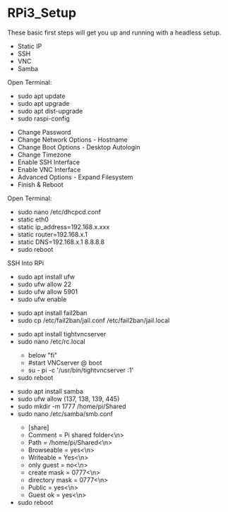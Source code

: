 # RPi3_Setup
<p>
  These basic first steps will get you up and running with a headless setup. 
  <ul>
    <li>Static IP</li>
    <li>SSH</li>
    <li>VNC</li>
    <li>Samba</li>
  </ul>
</p>

<p>
  Open Terminal:
  <ul>
    <li>sudo apt update</li>
    <li>sudo apt upgrade</li>
    <li>sudo apt dist-upgrade</li>
    <li>sudo raspi-config</li>
  </ul>
</p>

<p>
  <ul>
    <li>Change Password</li>
    <li>Change Network Options - Hostname</li>
    <li>Change Boot Options - Desktop Autologin</li>
    <li>Change Timezone</li> 
    <li>Enable SSH Interface</li>
    <li>Enable VNC Interface</li>
    <li>Advanced Options - Expand Filesystem</li>
    <li>Finish & Reboot</li>
  </ul>
</p>

<p>
  Open Terminal:
  <ul>
    <li>sudo nano /etc/dhcpcd.conf</li>
    <li>static eth0</li>
    <li>static ip_address=192.168.x.xxx</li>
    <li>static router=192.168.x.1</li>
    <li>static DNS=192.168.x.1 8.8.8.8</li>
    <li>sudo reboot</li>
  </ul>
</p>

<p>
  SSH Into RPi
  <ul>
    <li>sudo apt install ufw</li>
    <li>sudo ufw allow 22</li>
    <li>sudo ufw allow 5901</li>
    <li>sudo ufw enable</li>
  </ul>
</p>

<p>
  <ul>
    <li>sudo apt install fail2ban</li> 
    <li>sudo cp /etc/fail2ban/jail.conf /etc/fail2ban/jail.local</li>
  </ul>
</p>

<p>
  <ul>
    <li>sudo apt install tightvncserver 
    <li>sudo nano /etc/rc.local</li>
        <ul>
          <li>below "fi"</li>
          <li>#start VNCserver @ boot</li>
          <li>su - pi -c '/usr/bin/tightvncserver :1'</li>
        </ul>
    <li>sudo reboot</li>
  </ul>
</p>

<p>
  <ul>
    <li>sudo apt install samba</li> 
    <li>sudo ufw allow (137, 138, 139, 445)</li>
    <li>sudo mkdir -m 1777 /home/pi/Shared</li>
    <li>sudo nano /etc/samba/smb.conf</li>
     <ul>
       <li>[share]</li>
       <li>Comment = Pi shared folder<\n>
       <li>Path = /home/pi/Shared<\n>
       <li>Browseable = yes<\n>
       <li>Writeable = Yes<\n>
       <li>only guest = no<\n>
       <li>create mask = 0777<\n>
       <li>directory mask = 0777<\n>
       <li>Public = yes<\n>
       <li>Guest ok = yes<\n>
     </ul>
    <li>sudo reboot</li>
  </ul>
</p>
